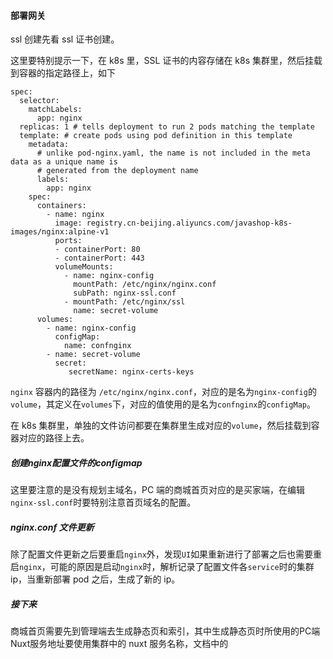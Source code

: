 #### 部署网关

ssl 创建先看 ssl 证书创建。

这里要特别提示一下，在 k8s 里，SSL 证书的内容存储在 k8s 集群里，然后挂载到容器的指定路径上，如下

```
spec:
  selector:
    matchLabels:
      app: nginx
  replicas: 1 # tells deployment to run 2 pods matching the template
  template: # create pods using pod definition in this template
    metadata:
      # unlike pod-nginx.yaml, the name is not included in the meta data as a unique name is
      # generated from the deployment name
      labels:
        app: nginx     
    spec:
      containers:
        - name: nginx
          image: registry.cn-beijing.aliyuncs.com/javashop-k8s-images/nginx:alpine-v1
          ports:
          - containerPort: 80     
          - containerPort: 443
          volumeMounts:
            - name: nginx-config
              mountPath: /etc/nginx/nginx.conf
              subPath: nginx-ssl.conf
            - mountPath: /etc/nginx/ssl
              name: secret-volume          
      volumes:
        - name: nginx-config
          configMap:
            name: confnginx
        - name: secret-volume
          secret:
             secretName: nginx-certs-keys
```

`nginx` 容器内的路径为 `/etc/nginx/nginx.conf`，对应的是名为`nginx-config`的`volume`，其定义在`volumes`下，对应的值使用的是名为`confnginx`的`configMap`。

在 k8s 集群里，单独的文件访问都要在集群里生成对应的`volume`，然后挂载到容器对应的路径上去。


##### 创建nginx配置文件的configmap

这里要注意的是没有规划主域名，PC 端的商城首页对应的是买家端，在编辑`nginx-ssl.conf`时要特别注意首页域名的配置。

##### nginx.conf 文件更新

除了配置文件更新之后要重启`nginx`外，发现`UI`如果重新进行了部署之后也需要重启`nginx`，可能的原因是启动`nginx`时，解析记录了配置文件各`service`时的集群 ip，当重新部署 pod 之后，生成了新的 ip。

##### 接下来

商城首页需要先到管理端去生成静态页和索引，其中生成静态页时所使用的PC端Nuxt服务地址要使用集群中的 nuxt 服务名称，文档中的